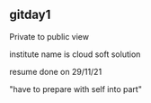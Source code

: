 ## gitday1
Private to public view 

institute name is cloud soft solution

resume done on 29/11/21

"have to prepare with self into part"

